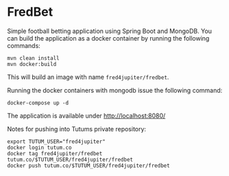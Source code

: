 
# FredBet #

Simple football betting application using Spring Boot and MongoDB. You can build the application as a docker container by running the following commands:

	mvn clean install
	mvn docker:build

This will build an image with name `fred4jupiter/fredbet`.

Running the docker containers with mongodb issue the following command:

	docker-compose up -d
The application is available under [http://localhost:8080/](http://localhost:8080/)

Notes for pushing into Tutums private repository:

	export TUTUM_USER="fred4jupiter"
	docker login tutum.co
	docker tag fred4jupiter/fredbet tutum.co/$TUTUM_USER/fred4jupiter/fredbet
	docker push tutum.co/$TUTUM_USER/fred4jupiter/fredbet
